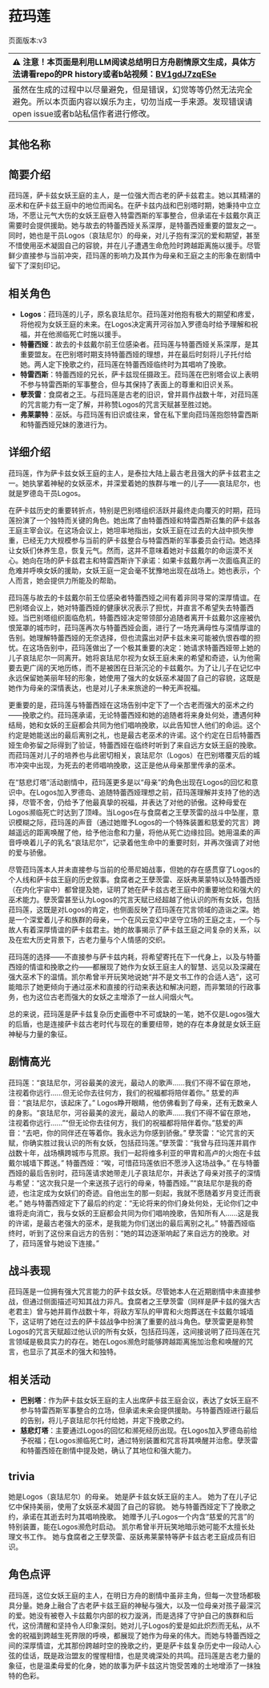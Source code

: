 # 菈玛莲
页面版本:v3
 

| :warning: 注意！本页面是利用LLM阅读总结明日方舟剧情原文生成，具体方法请看repo的PR history或者b站视频：[BV1gdJ7zqESe](https://www.bilibili.com/video/BV1gdJ7zqESe/)         |
|:----------------------------|
| 虽然在生成的过程中以尽量避免，但是错误，幻觉等等仍然无法完全避免。所以本页面内容以娱乐为主，切勿当成一手来源。发现错误请open issue或者b站私信作者进行修改。|



## 其他名称

## 简要介绍
菈玛莲，萨卡兹女妖王庭的主人，是一位强大而古老的萨卡兹君主。她以其精湛的巫术和在萨卡兹王庭中的地位而闻名。在萨卡兹内战和巴别塔时期，她秉持中立立场，不愿让元气大伤的女妖王庭卷入特雷西斯的军事整合，但承诺在卡兹戴尔真正需要时会提供援助。她与故去的特蕾西娅关系深厚，是特蕾西娅重要的盟友之一。同时，她也是干员Logos（哀珐尼尔）的母亲，对儿子抱有深沉的爱和期望，甚至不惜使用巫术凝固自己的容貌，并在儿子遭遇生命危险时跨越距离施以援手。尽管鲜少直接参与当前冲突，菈玛莲的影响力及其作为母亲和王庭之主的形象在剧情中留下了深刻印记。
## 相关角色
-   **Logos**：菈玛莲的儿子，原名哀珐尼尔。菈玛莲对他抱有极大的期望和疼爱，将他视为女妖王庭的未来。在Logos决定离开河谷加入罗德岛时给予理解和祝福，并在他濒临死亡时施以援手。
-   **特蕾西娅**：故去的卡兹戴尔前王位感染者。菈玛莲与特蕾西娅关系深厚，是其重要盟友。在巴别塔时期支持特蕾西娅的理想，并在最后时刻将儿子托付给她。两人定下挽歌之约，菈玛莲在特蕾西娅临终时为其唱响了挽歌。
-   **特雷西斯**：特蕾西娅的兄长，萨卡兹现任摄政王。菈玛莲在巴别塔会议上表明不参与特雷西斯的军事整合，但与其保持了表面上的尊重和旧识关系。
-   **孽茨雷**：食腐者之王。与菈玛莲是古老的旧识，曾并肩作战数十年，对菈玛莲的咒言能力有一定了解，并称赞Logos的咒言天赋甚至胜过她。
-   **弗莱蒙特**：巫妖。与菈玛莲有旧识或往来，曾在私下里向菈玛莲抱怨特雷西斯和特蕾西娅兄妹的激进行为。
## 详细介绍
菈玛莲，作为萨卡兹女妖王庭的主人，是泰拉大陆上最古老且强大的萨卡兹君主之一。她执掌着神秘的女妖巫术，并深爱着她的族群与唯一的儿子——哀珐尼尔，也就是罗德岛干员Logos。

在萨卡兹历史的重要转折点，特别是巴别塔组织活跃并最终走向覆灭的时期，菈玛莲扮演了一个独特而关键的角色。她出席了由特蕾西娅和特雷西斯召集的萨卡兹各王庭主宰会议。在这场会议上，她坦率地指出，女妖王庭在过去的大战中损失惨重，已经无力大规模参与当前的萨卡兹整合与特雷西斯的军事委员会行动。她选择让女妖们休养生息，恢复元气。然而，这并不意味着她对卡兹戴尔的命运漠不关心。她向在场的萨卡兹君主和特雷西斯许下承诺：如果卡兹戴尔再一次面临真正的危难并呼唤女妖的援助，女妖王庭一定会毫不犹豫地出现在战场上。她也表示，个人而言，她会提供力所能及的帮助。

菈玛莲与故去的卡兹戴尔前王位感染者特蕾西娅之间有着非同寻常的深厚情谊。在巴别塔会议上，她对特蕾西娅的健康状况表示了担忧，并直言不希望失去特蕾西娅。当巴别塔组织面临危机，特蕾西娅决定带领部分追随者离开卡兹戴尔这座被仇恨笼罩的城市时，菈玛莲再次与特蕾西娅会面，进行了一场充满母性与深情厚谊的告别。她理解特蕾西娅的无奈选择，但也流露出对萨卡兹未来可能被仇恨吞噬的担忧。在这场告别中，菈玛莲做出了一个极其重要的决定：她请求特蕾西娅带上她的儿子哀珐尼尔一同离开。她将哀珐尼尔视为女妖王庭未来的希望和奇迹，认为他需要去更广阔的天地历练，而不是被困在日渐沉沦的卡兹戴尔。为了让儿子在记忆中永远保留她美丽年轻的形象，她使用了强大的女妖巫术凝固了自己的容貌，这既是她作为母亲的深情表达，也是对儿子未来旅途的一种无声祝福。

更重要的是，菈玛莲与特蕾西娅在这场告别中定下了一个古老而强大的巫术之约——挽歌之约。菈玛莲承诺，无论特蕾西娅和她的追随者将来身处何处，遭遇何种结局，她和女妖的王庭都会共同为他们唱响挽歌，以此告知世人他们的命运。这个约定是她能送出的最后离别之礼，也是最古老巫术的许诺。这个约定在日后特蕾西娅生命弥留之际得到了验证，特蕾西娅在临终时听到了来自远方女妖王庭的挽歌。而菈玛莲对儿子的培养也与此密切相关，哀珐尼尔（Logos）在巴别塔覆灭后的城市冲突中出现，为死去的老师唱响挽歌，这正是他从母亲那里传承的巫术。

在“慈悲灯塔”活动剧情中，菈玛莲更多是以“母亲”的角色出现在Logos的回忆和意识中。在Logos加入罗德岛、追随特蕾西娅理想之前，菈玛莲理解并支持了他的选择，尽管不舍，仍给予了他最真挚的祝福，并表达了对他的骄傲。这种母爱在Logos濒临死亡时达到了顶峰。当Logos在与食腐者之王孽茨雷的战斗中坠崖，意识模糊之际，菈玛莲的声音（通过她赠予Logos的一个特殊装置和慈爱的咒言）跨越遥远的距离唤醒了他，给予他治愈和力量，将他从死亡边缘拉回。她用温柔的声音呼唤着儿子的乳名“哀珐尼尔”，记录着他生命中的重要时刻，并再次强调了对他的爱与骄傲。

尽管菈玛莲本人并未直接参与当前的伦蒂尼姆战事，但她的存在感贯穿了Logos的个人线和萨卡兹王庭的历史叙事。食腐者之王孽茨雷、巫妖弗莱蒙特以及特蕾西娅（在内化宇宙中）都曾提及她，证明了她在萨卡兹古老王庭中的重要地位和强大的巫术能力。孽茨雷甚至认为Logos的咒言天赋已经超越了他认识的所有女妖，包括菈玛莲，这既是对Logos的肯定，也侧面反映了菈玛莲在咒言领域的造诣之深。她是一个深爱着儿子和族群的母亲，一个在风云变幻中坚守立场的王庭之主，一个与故人有着深厚情谊的萨卡兹君主。她的故事揭示了萨卡兹王庭之间复杂的关系，以及在宏大历史背景下，古老力量与个人情感的交织。

菈玛莲的选择——不直接参与萨卡兹内耗，将希望寄托在下一代身上，以及与特蕾西娅的情谊和挽歌之约——都展现了她作为女妖王庭主人的智慧、远见以及深藏在强大巫术下的温情。凯尔希曾半开玩笑地说她“并不是文书工作的合适人选”，这可能暗示了她更倾向于通过巫术和直接的行动来表达和解决问题，而非繁琐的行政事务，也为这位古老而强大的女妖之主增添了一丝人间烟火气。

总的来说，菈玛莲是萨卡兹复杂历史画卷中不可或缺的一笔，她不仅是Logos强大的后盾，也是连接萨卡兹古老时代与现在的重要纽带，她的存在本身就是女妖王庭神秘与力量的象征。
## 剧情高光
菈玛莲：“哀珐尼尔，河谷最美的波光，最动人的歌声......我们不得不留在原地，注视着你远行......但无论你去往何方，我们的祝福都将陪伴着你。”
慈爱的声音：“哀珐尼尔，该起床了。” Logos睁开眼睛，他仿佛看到了母亲，还有无数亲人的身影。“哀珐尼尔，河谷最美的波光，最动人的歌声......我们不得不留在原地，注视着你远行......”“但无论你去往何方，我们的祝福都将陪伴着你。”慈爱的声音：“去吧，你的同伴还在等着你。我永远为你感到骄傲。”
孽茨雷：“论咒言的天赋，你确实胜过我认识的所有女妖，包括菈玛莲。”孽茨雷：“我曾与菈玛莲并肩作战数十年，战场横跨城市与荒原。我们一起将维多利亚的甲胄和高卢的火炮在卡兹戴尔城墙下葬送。”
特蕾西娅：“唉，可惜菈玛莲依旧不愿涉入这场战争。”
在与特蕾西娅的最后告别时，菈玛莲请求她带走儿子哀珐尼尔，并表达了母亲对孩子的深情与希望：“这次我只是一个来送孩子远行的母亲，特蕾西娅。”“哀珐尼尔是我的奇迹，也注定成为女妖们的奇迹。自他出生的那一刻起，我就不愿随着岁月变迁而衰老。”
她与特蕾西娅定下了最后的约定：“无论将来的你们身处何处，无论你们之中谁将走向消亡，我与女妖的王庭都会共同为你们唱响挽歌，告知所有人......这是我的许诺，是最古老强大的巫术，是我能为你们送出的最后离别之礼。”
特蕾西娅临终时，听到了这份来自远方的告别：“她的耳边逐渐响起了来自远方的挽歌。对了，菈玛莲曾与她设下连接。”
## 战斗表现
菈玛莲是一位拥有强大咒言能力的萨卡兹女妖。尽管她本人在近期剧情中未直接参战，但通过侧面描述可知其战力非凡。食腐者之王孽茨雷（同样是萨卡兹的强大古老君主）曾与她并肩作战数十年，将敌方军队的甲胄和火炮葬送在卡兹戴尔城墙下，这证明了她在过去的萨卡兹战争中扮演了重要的战斗角色。孽茨雷更是称赞Logos的咒言天赋超过他认识的所有女妖，包括菈玛莲，这间接说明了菈玛莲在咒言领域是极具实力的存在。她在Logos濒危时能够跨越距离施加治愈和唤醒的咒言，也显示了其巫术的强大和独特。
## 相关活动
-   **巴别塔**：作为萨卡兹女妖王庭的主人出席萨卡兹王庭会议，表达了女妖王庭不参与特雷西斯军事整合的立场，但承诺未来会提供援助。与特蕾西娅进行最后的告别，将儿子哀珐尼尔托付给她，并定下挽歌之约。
-   **慈悲灯塔**：主要通过Logos的回忆和濒死经历出现。在Logos加入罗德岛前给予祝福；在Logos濒临死亡时，通过特别装置和咒言将其唤醒并治愈。孽茨雷和特蕾西娅在剧情中提及她，确认了其地位和强大能力。
## trivia
她是Logos（哀珐尼尔）的母亲。
她是萨卡兹女妖王庭的主人。
她为了在儿子记忆中保持美丽，使用了女妖巫术凝固了自己的容貌。
她与特蕾西娅定下了挽歌之约，承诺在其逝去时为其唱响挽歌。
她赠予儿子Logos一个内含“慈爱的咒言”的特别装置，能在Logos濒危时启动。
凯尔希曾半开玩笑地暗示她可能不太擅长处理文书工作。
她与食腐者之王孽茨雷、巫妖弗莱蒙特等萨卡兹古老王庭成员有旧识。
## 角色点评
菈玛莲，这位女妖王庭的主人，在明日方舟的剧情中虽非主角，但每一次登场都极具分量。她身上融合了古老萨卡兹王庭的神秘与强大，以及一位母亲对孩子最深沉的爱。她没有被卷入卡兹戴尔内部的权力漩涡，而是选择了守护自己的族群和后代，这份清醒和坚持令人印象深刻。她对儿子Logos的爱是如此炽烈而无私，从不舍的祝福到跨越生死界限的呼唤，都展现了她作为母亲的伟大。而她与特蕾西娅之间的深厚情谊，尤其那份跨越时空的挽歌之约，更是萨卡兹复杂历史中一段动人心弦的佳话，既是政治盟友的惺惺相惜，也是灵魂深处的共鸣。菈玛莲是古老力量的象征，也是温柔母爱的化身，她的故事为萨卡兹这片饱受苦难的土地增添了一抹独特的色彩。